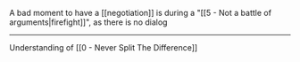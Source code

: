 A bad moment to have a [[negotiation]] is during a "[[5 - Not a battle of arguments|firefight]]", as there is no dialog

---

Understanding of [[0 - Never Split The Difference]]
